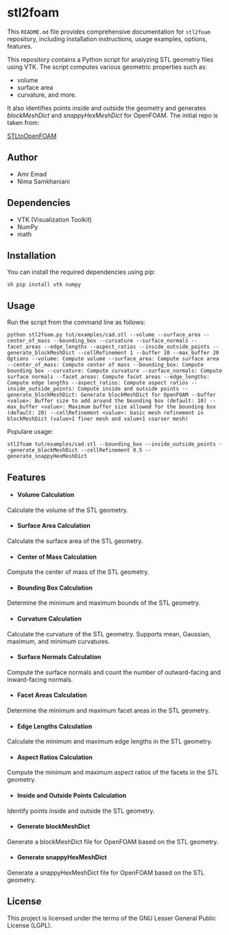 # stl2foam
This `README.md` file provides comprehensive documentation for `stl2foam` repository,
including installation instructions, usage examples, options, features. 


This repository contains a Python script for analyzing STL geometry files using VTK. The script computes various geometric properties such as:

 - volume
 - surface area
 - curvature, and more. 
 
 It also identifies points inside and outside the geometry and generates *blockMeshDict* and *snappyHexMeshDict* for OpenFOAM. The initial repo is taken from:

[STLtoOpenFOAM](https://github.com/Amr-Emad994/STLtoOpenFOAM)

## Author

- Amr Emad
- Nima Samkhaniani

## Dependencies

- VTK (Visualization Toolkit)
- NumPy
- math

## Installation

You can install the required dependencies using pip:

`sh
    pip install vtk numpy
`
## Usage

Run the script from the command line as follows:

`
python stl2foam.py tut/examples/cad.stl --volume --surface_area --center_of_mass --bounding_box --curvature --surface_normals --facet_areas --edge_lengths --aspect_ratios --inside_outside_points --generate_blockMeshDict --cellRefinement 1 --buffer 10 --max_buffer 20
Options
--volume: Compute volume
--surface_area: Compute surface area
--center_of_mass: Compute center of mass
--bounding_box: Compute bounding box
--curvature: Compute curvature
--surface_normals: Compute surface normals
--facet_areas: Compute facet areas
--edge_lengths: Compute edge lengths
--aspect_ratios: Compute aspect ratios
--inside_outside_points: Compute inside and outside points
--generate_blockMeshDict: Generate blockMeshDict for OpenFOAM
--buffer <value>: Buffer size to add around the bounding box (default: 10)
--max_buffer <value>: Maximum buffer size allowed for the bounding box (default: 20)
--cellRefinement <value>: basic mesh refinement in blockMeshDict (value>1 finer mesh and value<1 coarser mesh)
`

Populare usage:

`
stl2foam tut/examples/cad.stl --bounding_box --inside_outside_points --generate_blockMeshDict --cellRefinement 0.5 --generate_snappyHexMeshDict
`




## Features

- #### Volume Calculation 
Calculate the volume of the STL geometry.
- #### Surface Area Calculation
Calculate the surface area of the STL geometry.
- #### Center of Mass Calculation
Compute the center of mass of the STL geometry.
- #### Bounding Box Calculation 
Determine the minimum and maximum bounds of the STL geometry.
- #### Curvature Calculation 
Calculate the curvature of the STL geometry. Supports mean, Gaussian, maximum, and minimum curvatures.
- #### Surface Normals Calculation 
Compute the surface normals and count the number of outward-facing and inward-facing normals.
- #### Facet Areas Calculation 
Determine the minimum and maximum facet areas in the STL geometry.
- #### Edge Lengths Calculation 
Calculate the minimum and maximum edge lengths in the STL geometry.
- #### Aspect Ratios Calculation
Compute the minimum and maximum aspect ratios of the facets in the STL geometry.
- #### Inside and Outside Points Calculation 
Identify points inside and outside the STL geometry.
- #### Generate blockMeshDict 
Generate a blockMeshDict file for OpenFOAM based on the STL geometry.
- #### Generate snappyHexMeshDict
Generate a snappyHexMeshDict file for OpenFOAM based on the STL geometry.

## License
This project is licensed under the terms of the GNU Lesser General Public License (LGPL).
